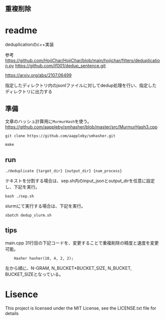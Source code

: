 ## 重複削除

# readme
deduplicationのc++実装

参考
https://github.com/HojiChar/HojiChar/blob/main/hojichar/filters/deduplication.py
https://github.com/if001/dedup_sentence.git

https://arxiv.org/abs/2107.06499

指定したディレクトリ内のjsonlファイルに対してdedup処理を行い、指定したディレクトリに出力する

## 準備

文章のハッシュ計算用に`MurmurHash`を使う。  
https://github.com/aappleby/smhasher/blob/master/src/MurmurHash3.cpp

```
git clone https://github.com/aappleby/smhasher.git
```

```
make
```

## run

```
./deduplicate {target_dir} {output_dir} {num_process}
```

テキストを分割する場合は、sep.sh内のinput_jsonとoutput_dirを任意に設定し、下記を実行。
```
bash ./sep.sh
```

slurmにて実行する場合は、下記を実行。
```
sbatch dedup_slurm.sh
```

## tips

main.cpp 31行目の下記コードを、変更することで重複削除の精度と速度を変更可能。
```
    Hasher hasher(10, 4, 2, 2);
```
左から順に、N-GRAM, N_BUCKET*BUCKET_SIZE, N_BUCKET, BUCKET_SIZEとなっている。

# Lisence

This project is licensed under the MIT License, see the LICENSE.txt file for details
